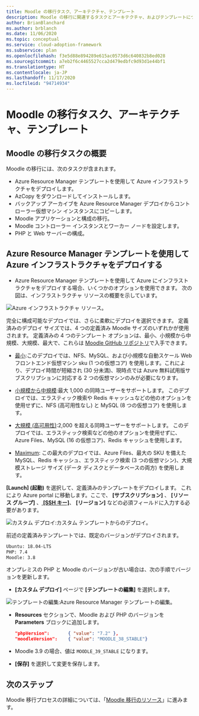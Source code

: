 ```yaml
---
title: Moodle の移行タスク、アーキテクチャ、テンプレート
description: Moodle の移行に関連するタスクとアーキテクチャ、およびテンプレートについて説明します。
author: BrianBlanchard
ms.author: brblanch
ms.date: 11/06/2020
ms.topic: conceptual
ms.service: cloud-adoption-framework
ms.subservice: plan
ms.openlocfilehash: f3e5d88e894289e615ac0573d6c640832b8ed028
ms.sourcegitcommit: a7eb2f6c4465527cca2d479edbfc9d93d1e44bf1
ms.translationtype: HT
ms.contentlocale: ja-JP
ms.lasthandoff: 11/17/2020
ms.locfileid: "94714934"
---
```

# <a name="moodle-migration-tasks-architecture-and-template"></a>Moodle の移行タスク、アーキテクチャ、テンプレート

## <a name="moodle-migration-task-outline"></a>Moodle の移行タスクの概要

Moodle の移行には、次のタスクが含まれます。

- Azure Resource Manager テンプレートを使用して Azure インフラストラクチャをデプロイします。
- AzCopy をダウンロードしてインストールします。
- バックアップ アーカイブを Azure Resource Manager デプロイからコントローラー仮想マシン インスタンスにコピーします。
- Moodle アプリケーションと構成の移行。
- Moodle コントローラー インスタンスとワーカー ノードを設定します。
- PHP と Web サーバーの構成。

## <a name="deploy-azure-infrastructure-with-azure-resource-manager-templates"></a>Azure Resource Manager テンプレートを使用して Azure インフラストラクチャをデプロイする

- Azure Resource Manager テンプレートを使用して Azure にインフラストラクチャをデプロイする場合、いくつかのオプションを使用できます。 次の図は、インフラストラクチャ リソースの概要を示しています。

![Azure インフラストラクチャ リソース。](images/architecture.png)

完全に構成可能なデプロイでは、さらに柔軟にデプロイを選択できます。 定義済みのデプロイ サイズでは、4 つの定義済み Moodle サイズのいずれかが使用されます。 定義済みの 4 つのテンプレート オプションは、最小、小規模から中規模、大規模、最大で、これらは [Moodle GitHub リポジトリ](https://github.com/Azure/Moodle)で入手できます。

- [最小](https://portal.azure.com/#create/Microsoft.Template/uri/https%3A%2F%2Fraw.githubusercontent.com%2FAzure%2FMoodle%2Fmaster%2Fazuredeploy-minimal.json):このデプロイでは、NFS、MySQL、および小規模な自動スケール Web フロントエンド仮想マシン sku (1 つの仮想コア) を使用します。これにより、デプロイ時間が短縮され (30 分未満)、現時点では Azure 無料試用版サブスクリプションに対応する 2 つの仮想マシンのみが必要になります。

- [小規模から中規模](https://portal.azure.com/#create/Microsoft.Template/uri/https%3A%2F%2Fraw.githubusercontent.com%2FAzure%2FMoodle%2Fmaster%2Fazuredeploy-small2mid-noha.json):最大 1,000 の同時ユーザーをサポートします。 このデプロイでは、エラスティック検索や Redis キャッシュなどの他のオプションを使用せずに、NFS (高可用性なし) と MySQL (8 つの仮想コア) を使用します。

- [大規模 (高可用性)](https://portal.azure.com/#create/Microsoft.Template/uri/https%3A%2F%2Fraw.githubusercontent.com%2FAzure%2FMoodle%2Fmaster%2Fazuredeploy-large-ha.json):2,000 を超える同時ユーザーをサポートします。 このデプロイでは、エラスティック検索などの他のオプションを使用せずに、Azure Files、MySQL (16 の仮想コア)、Redis キャッシュを使用します。

- [Maximum](https://portal.azure.com/#create/Microsoft.Template/uri/https%3A%2F%2Fraw.githubusercontent.com%2FAzure%2FMoodle%2Fmaster%2Fazuredeploy-maximal.json): この最大のデプロイでは、Azure Files、最大の SKU を備えた MySQL、Redis キャッシュ、エラスティック検索 (3 つの仮想マシン)、大規模ストレージ サイズ (データ ディスクとデータベースの両方) を使用します。

**[Launch] \(起動\)** を選択して、定義済みのテンプレートをデプロイします。 これにより Azure portal に移動します。ここで、 **[サブスクリプション]** 、 **[リソース グループ]** 、[ **[SSH キー]**](https://docs.github.com/en/free-pro-team@latest/github/authenticating-to-github/generating-a-new-ssh-key-and-adding-it-to-the-ssh-agent)、 **[リージョン]** などの必須フィールドに入力する必要があります。

![カスタム デプロイ:カスタム テンプレートからのデプロイ。](images/custom-deployment.png)

前述の定義済みテンプレートでは、既定のバージョンがデプロイされます。

```bash
Ubuntu: 18.04-LTS
PHP: 7.4
Moodle: 3.8
```

オンプレミスの PHP と Moodle のバージョンが古い場合は、次の手順でバージョンを更新します。

- **[カスタム デプロイ]** ページで **[テンプレートの編集]** を選択します。

![テンプレートの編集:Azure Resource Manager テンプレートの編集。](images/edit-template.png)

- **Resources** セクションで、Moodle および PHP のバージョンを **Parameters** ブロックに追加します。

    ```json
    "phpVersion":       { "value": "7.2" },
    "moodleVersion":    { "value": "MOODLE_38_STABLE"}
    ```

- Moodle 3.9 の場合、値は `MOODLE_39_STABLE` になります。

- **[保存]** を選択して変更を保存します。

## <a name="next-steps"></a>次のステップ

Moodle 移行プロセスの詳細については、「[Moodle 移行のリソース](./migration-resources.md)」に進みます。
